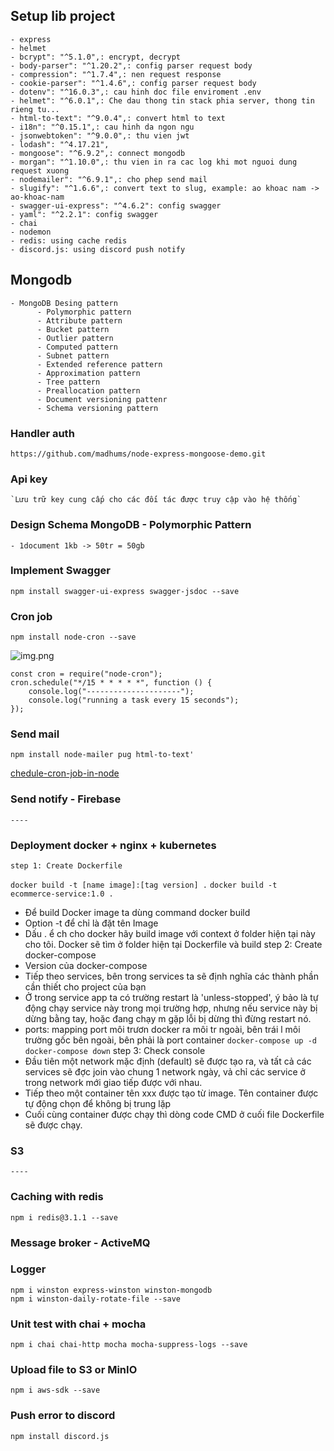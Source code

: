 
## Setup lib project
    - express
    - helmet
    - bcrypt": "^5.1.0",: encrypt, decrypt
    - body-parser": "^1.20.2",: config parser request body
    - compression": "^1.7.4",: nen request response
    - cookie-parser": "^1.4.6",: config parser request body
    - dotenv": "^16.0.3",: cau hinh doc file enviroment .env
    - helmet": "^6.0.1",: Che dau thong tin stack phia server, thong tin rieng tu...
    - html-to-text": "^9.0.4",: convert html to text
    - i18n": "^0.15.1",: cau hinh da ngon ngu
    - jsonwebtoken": "^9.0.0",: thu vien jwt
    - lodash": "^4.17.21",
    - mongoose": "^6.9.2",: connect mongodb
    - morgan": "^1.10.0",: thu vien in ra cac log khi mot nguoi dung request xuong
    - nodemailer": "^6.9.1",: cho phep send mail
    - slugify": "^1.6.6",: convert text to slug, example: ao khoac nam -> ao-khoac-nam
    - swagger-ui-express": "^4.6.2": config swagger
    - yaml": "^2.2.1": config swagger
    - chai
    - nodemon
    - redis: using cache redis
    - discord.js: using discord push notify

## Mongodb

    - MongoDB Desing pattern
          - Polymorphic pattern
          - Attribute pattern
          - Bucket pattern
          - Outlier pattern
          - Computed pattern
          - Subnet pattern
          - Extended reference pattern
          - Approximation pattern
          - Tree pattern
          - Preallocation pattern
          - Document versioning pattenr
          - Schema versioning pattern


### Handler auth
    https://github.com/madhums/node-express-mongoose-demo.git

### Api key
    `Lưu trữ key cung cấp cho các đối tác được truy cập vào hệ thống`

### Design Schema MongoDB - Polymorphic Pattern
    - 1document 1kb -> 50tr = 50gb

### Implement Swagger
    npm install swagger-ui-express swagger-jsdoc --save

### Cron job
    npm install node-cron --save
![img.png](guides/img.png)

    const cron = require("node-cron");
    cron.schedule("*/15 * * * * *", function () {
        console.log("---------------------");
        console.log("running a task every 15 seconds");
    });

### Send mail
    npm install node-mailer pug html-to-text'

[chedule-cron-job-in-node](https://reflectoring.io/schedule-cron-job-in-node/)

### Send notify - Firebase
    ----

### Deployment docker + nginx + kubernetes
    step 1: Create Dockerfile
``` docker build -t [name image]:[tag version] . ```
``` docker build -t ecommerce-service:1.0 . ```
- Để build Docker image ta dùng command docker build
- Option -t để chỉ là đặt tên Image
- Dấu . ể ch cho docker hãy build image với context ở folder hiện tại này cho tôi. Docker sẽ tìm ở folder hiện tại Dockerfile và build
step 2: Create docker-compose    
- Version của docker-compose
- Tiếp theo services, bên trong services ta sẽ định nghĩa các thành phần cần thiết cho project của bạn
- Ở trong service app ta có trường restart là 'unless-stopped', ý bảo là tự động chạy service này trong mọi trường hợp,
nhưng nếu service này bị dừng bằng tay, hoặc đang chạy m gặp lỗi bị dừng thì đừng restart nó.
- ports: mapping port môi trươn docker ra môi tr ngoài, bên trái l môi trường gốc bên ngoài, bên phải là port container
``` docker-compose up -d ```
``` docker-compose down ```
step 3: Check console
- Đầu tiên một network mặc định (default) sẽ được tạo ra, và tất cả các services sẽ đợc join vào chung 1 network ngày, vả chỉ các service ở trong network mới giao tiếp được với nhau.
- Tiếp theo một container tên xxx được tạo từ image. Tên container được tự động chọn để không bị trung lặp
- Cuối cùng container được chạy thì dòng code CMD ở cuối file Dockerfile sẽ được chạy.

### S3
    ----

### Caching with redis
    npm i redis@3.1.1 --save

### Message broker - ActiveMQ


### Logger
    npm i winston express-winston winston-mongodb
    npm i winston-daily-rotate-file --save

### Unit test with chai + mocha
    npm i chai chai-http mocha mocha-suppress-logs --save

### Upload file to S3 or MinIO
    npm i aws-sdk --save

### Push error to discord
    npm install discord.js

